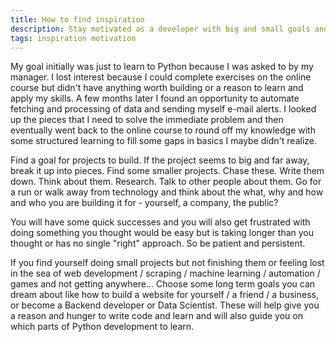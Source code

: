 ```yaml
---
title: How to find inspiration
description: Stay motivated as a developer with big and small goals and projects
tags: inspiration motivation
---
```


My goal initially was just to learn to Python because I was asked to by my manager. I lost interest because I could complete exercises on the online course but didn't have anything worth building or a reason to learn and apply my skills. A few months later I found an opportunity to automate fetching and processing of data and sending myself e-mail alerts. I looked up the pieces that I need to solve the immediate problem and then eventually went back to the online course to round off my knowledge with some structured learning to fill some gaps in basics I maybe didn't realize.

Find a goal for projects to build. If the project seems to big and far away, break it up into pieces. Find some smaller projects. Chase these. Write them down. Think about them. Research. Talk to other people about them. Go for a run or walk away from technology and think about the what, why and how and who you are building it for - yourself, a company, the public?

You will have some quick successes and you will also get frustrated with doing something you thought would be easy but is taking longer than you thought or has no single "right" approach. So be patient and persistent.

If you find yourself doing small projects but not finishing them or feeling lost in the sea of web development / scraping / machine learning / automation / games and not getting anywhere... Choose some long term goals you can dream about like how to build a website for yourself / a friend / a business, or become a Backend developer or Data Scientist. These will help give you a reason and hunger to write code and learn and will also guide you on which parts of Python development to learn.

